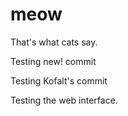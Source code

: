 # meow

That's what cats say.

Testing new! commit

Testing Kofalt's commit

Testing the web interface.

